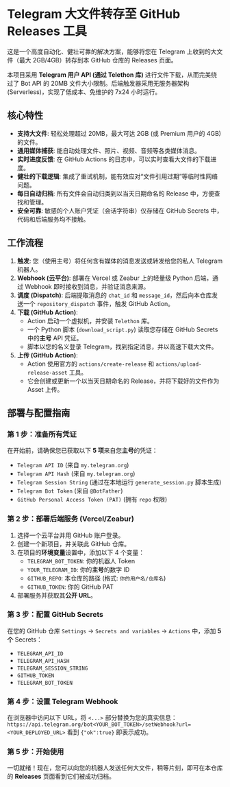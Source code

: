 # Telegram 大文件转存至 GitHub Releases 工具

这是一个高度自动化、健壮可靠的解决方案，能够将您在 Telegram 上收到的大文件（最大 2GB/4GB）转存到本 GitHub 仓库的 Releases 页面。

本项目采用 **Telegram 用户 API (通过 Telethon 库)** 进行文件下载，从而完美绕过了 Bot API 的 20MB 文件大小限制。后端触发器采用无服务器架构 (Serverless)，实现了低成本、免维护的 7x24 小时运行。

## 核心特性

- **支持大文件**: 轻松处理超过 20MB，最大可达 2GB (或 Premium 用户的 4GB) 的文件。
- **通用媒体捕获**: 能自动处理文件、照片、视频、音频等各类媒体消息。
- **实时进度反馈**: 在 GitHub Actions 的日志中，可以实时查看大文件的下载进度。
- **健壮的下载逻辑**: 集成了重试机制，能有效应对“文件引用过期”等临时性网络问题。
- **每日自动归档**: 所有文件会自动归类到以当天日期命名的 Release 中，方便查找和管理。
- **安全可靠**: 敏感的个人账户凭证（会话字符串）仅存储在 GitHub Secrets 中，代码和后端服务均不接触。

## 工作流程

1.  **触发**: 您（使用主号）将任何含有媒体的消息发送或转发给您的私人 Telegram 机器人。
2.  **Webhook (云平台)**: 部署在 Vercel 或 Zeabur 上的轻量级 Python 后端，通过 Webhook 即时接收到消息，并验证消息来源。
3.  **调度 (Dispatch)**: 后端提取消息的 `chat_id` 和 `message_id`，然后向本仓库发送一个 `repository_dispatch` 事件，触发 GitHub Action。
4.  **下载 (GitHub Action)**:
    - Action 启动一个虚拟机，并安装 `Telethon` 库。
    - 一个 Python 脚本 (`download_script.py`) 读取您存储在 GitHub Secrets 中的**主号** API 凭证。
    - 脚本以您的名义登录 Telegram，找到指定消息，并以高速下载大文件。
5.  **上传 (GitHub Action)**:
    - Action 使用官方的 `actions/create-release` 和 `actions/upload-release-asset` 工具。
    - 它会创建或更新一个以当天日期命名的 Release，并将下载好的文件作为 Asset 上传。

## 部署与配置指南

### 第 1 步：准备所有凭证
在开始前，请确保您已获取以下 **5 项**来自您**主号**的凭证：
- `Telegram API ID` (来自 `my.telegram.org`)
- `Telegram API Hash` (来自 `my.telegram.org`)
- `Telegram Session String` (通过在本地运行 `generate_session.py` 脚本生成)
- `Telegram Bot Token` (来自 `@BotFather`)
- `GitHub Personal Access Token (PAT)` (拥有 `repo` 权限)

### 第 2 步：部署后端服务 (Vercel/Zeabur)
1.  选择一个云平台并用 GitHub 账户登录。
2.  创建一个新项目，并关联此 GitHub 仓库。
3.  在项目的**环境变量**设置中，添加以下 4 个变量：
    - `TELEGRAM_BOT_TOKEN`: 你的机器人 Token
    - `YOUR_TELEGRAM_ID`: 你的**主号**的数字 ID
    - `GITHUB_REPO`: 本仓库的路径 (格式: `你的用户名/仓库名`)
    - `GITHUB_TOKEN`: 你的 GitHub PAT
4.  部署服务并获取其**公开 URL**。

### 第 3 步：配置 GitHub Secrets
在您的 GitHub 仓库 `Settings` -> `Secrets and variables` -> `Actions` 中，添加 **5 个** Secrets：
- `TELEGRAM_API_ID`
- `TELEGRAM_API_HASH`
- `TELEGRAM_SESSION_STRING`
- `GITHUB_TOKEN`
- `TELEGRAM_BOT_TOKEN`

### 第 4 步：设置 Telegram Webhook
在浏览器中访问以下 URL，将 `<...>` 部分替换为您的真实信息：
`https://api.telegram.org/bot<YOUR_BOT_TOKEN>/setWebhook?url=<YOUR_DEPLOYED_URL>`
看到 `{"ok":true}` 即表示成功。

### 第 5 步：开始使用
一切就绪！现在，您可以向您的机器人发送任何大文件，稍等片刻，即可在本仓库的 **Releases** 页面看到它们被成功归档。